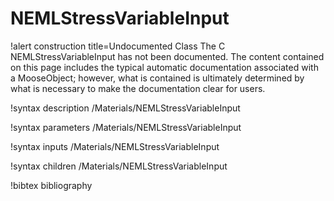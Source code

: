 <!-- MOOSE Documentation Stub: Remove this when content is added. -->

# NEMLStressVariableInput

!alert construction title=Undocumented Class
The C NEMLStressVariableInput has not been documented. The content contained on this page includes the
typical automatic documentation associated with a MooseObject; however, what is contained is
ultimately determined by what is necessary to make the documentation clear for users.

!syntax description /Materials/NEMLStressVariableInput

!syntax parameters /Materials/NEMLStressVariableInput

!syntax inputs /Materials/NEMLStressVariableInput

!syntax children /Materials/NEMLStressVariableInput

!bibtex bibliography
